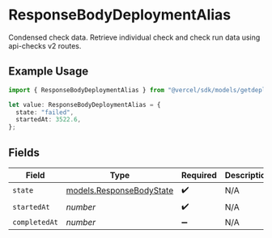 # ResponseBodyDeploymentAlias

Condensed check data. Retrieve individual check and check run data using api-checks v2 routes.

## Example Usage

```typescript
import { ResponseBodyDeploymentAlias } from "@vercel/sdk/models/getdeploymentop.js";

let value: ResponseBodyDeploymentAlias = {
  state: "failed",
  startedAt: 3522.6,
};
```

## Fields

| Field                                                      | Type                                                       | Required                                                   | Description                                                |
| ---------------------------------------------------------- | ---------------------------------------------------------- | ---------------------------------------------------------- | ---------------------------------------------------------- |
| `state`                                                    | [models.ResponseBodyState](../models/responsebodystate.md) | :heavy_check_mark:                                         | N/A                                                        |
| `startedAt`                                                | *number*                                                   | :heavy_check_mark:                                         | N/A                                                        |
| `completedAt`                                              | *number*                                                   | :heavy_minus_sign:                                         | N/A                                                        |